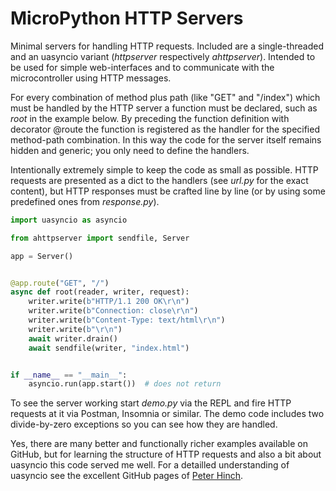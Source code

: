 # MicroPython HTTP Servers

Minimal servers for handling HTTP requests. Included are a single-threaded and an uasyncio variant (*httpserver* respectively *ahttpserver*). Intended to be used for simple web-interfaces and to communicate with the microcontroller using HTTP messages.

For every combination of method plus path (like "GET" and "/index") which must be handled by the HTTP server a function must be declared, such as *root* in the example below. By preceding the function definition with decorator @route the function is registered as the handler for the specified method-path combination. In this way the code for the server itself remains hidden and generic; you only need to define the handlers.

Intentionally extremely simple to keep the code as small as possible. HTTP requests are presented as a dict to the handlers (see *url.py* for the exact content), but HTTP responses must be crafted line by line (or by using some predefined ones from *response.py*).

``` Python
import uasyncio as asyncio

from ahttpserver import sendfile, Server

app = Server()


@app.route("GET", "/")
async def root(reader, writer, request):
    writer.write(b"HTTP/1.1 200 OK\r\n")
    writer.write(b"Connection: close\r\n")
    writer.write(b"Content-Type: text/html\r\n")
    writer.write(b"\r\n")
    await writer.drain()
    await sendfile(writer, "index.html")


if __name__ == "__main__":
    asyncio.run(app.start())  # does not return
```
To see the server working start *demo.py* via the REPL and fire HTTP requests at it via Postman, Insomnia or similar. The demo code includes two divide-by-zero exceptions so you can see how they are handled.

Yes, there are many better and functionally richer examples available on GitHub, but for learning the structure of HTTP requests and also a bit about uasyncio this code served me well. For a detailled understanding of uasyncio see the excellent GitHub pages of [Peter Hinch](https://github.com/peterhinch/micropython-async/blob/master/v3/docs/TUTORIAL.md).
